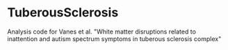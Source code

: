 # TuberousSclerosis
Analysis code for Vanes et al. "White matter disruptions related to inattention and autism spectrum symptoms in tuberous sclerosis complex"

